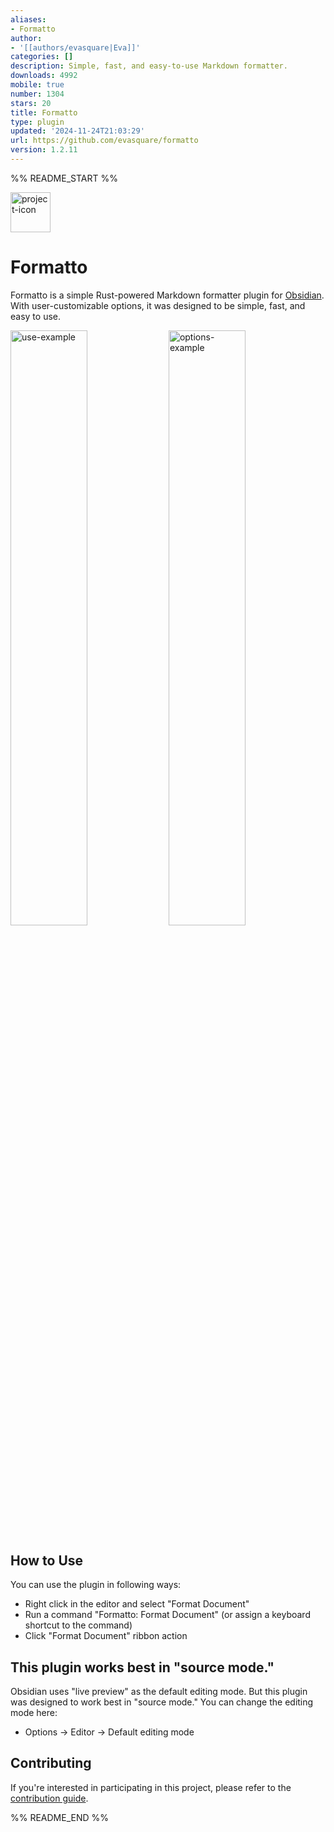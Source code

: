 ```yaml
---
aliases:
- Formatto
author:
- '[[authors/evasquare|Eva]]'
categories: []
description: Simple, fast, and easy-to-use Markdown formatter.
downloads: 4992
mobile: true
number: 1304
stars: 20
title: Formatto
type: plugin
updated: '2024-11-24T21:03:29'
url: https://github.com/evasquare/formatto
version: 1.2.11
---
```


%% README_START %%

<img src="https://raw.githubusercontent.com/evasquare/formatto/HEAD/images/icon.png" alt="project-icon" width="64">

# Formatto
Formatto is a simple Rust-powered Markdown formatter plugin for
[Obsidian](https://obsidian.md). With user-customizable options, it was
designed to be simple, fast, and easy to use.

<div>
    <img alt="use-example" width="49.4%" src="./images/example1.gif">
    <img alt="options-example" width="49.4%" src="./images/example2.png">
</div>


## How to Use
You can use the plugin in following ways:

- Right click in the editor and select "Format Document"
- Run a command "Formatto: Format Document" (or assign a keyboard shortcut to the command)
- Click "Format Document" ribbon action


## This plugin works best in "source mode."
Obsidian uses "live preview" as the default editing mode. But this plugin was designed to work best in "source mode." You can change the editing mode here:

- Options -> Editor -> Default editing mode


## Contributing
If you're interested in participating in this project, please refer to the
[contribution guide](https://github.com/evasquare/formatto/blob/main/CONTRIBUTING.md).

%% README_END %%